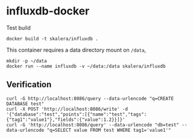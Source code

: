 influxdb-docker
===============

Test build

    docker build -t skalera/influxdb .

This container requires a data directory mount on `/data`,

    mkdir -p ~/data
    docker run --name influxdb -v ~/data:/data skalera/influxdb

## Verification

    curl -G http://localhost:8086/query --data-urlencode "q=CREATE DATABASE test"
    curl -X POST 'http://localhost:8086/write' -d '{"database":"test","points":[{"name":"test","tags":{"tag1":"value1"},"fields":{"value":1.2}}]}'
    curl -G 'http://localhost:8086/query' --data-urlencode "db=test" --data-urlencode "q=SELECT value FROM test WHERE tag1='value1'"
